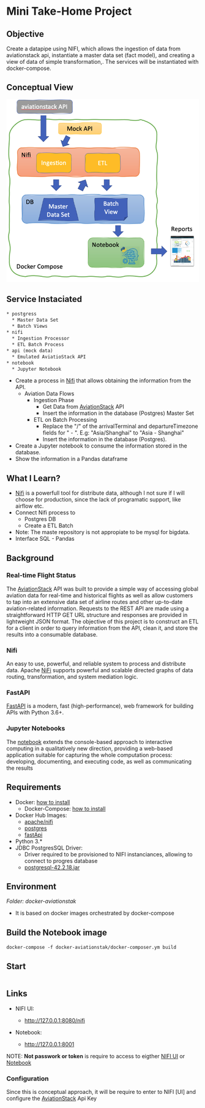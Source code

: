 
# Mini Take-Home Project

## Objective

Create a datapipe using NIFI, which allows the ingestion of data from aviationstack api, instantiate a master data set (fact model), and creating a view of data of simple transformation,. The services will be instantiated with docker-compose.

## Conceptual View

![Optional Text](./doc/aviationstack_overview.png)

## Service Instaciated

    * postgress
      * Master Data Set
      * Batch Views
    * nifi
      * Ingestion Processor
      * ETL Batch Process
    * api (mock data)
      * Emulated AviatioStack API
    * notebook
      * Jupyter Notebook

* Create a process in [Nifi] that allows obtaining the information from the API.
  * Aviation Data Flows
    * Ingestion Phase
      * Get Data from [AviationStack] API
      * Insert the information in the database (Postgres) Master Set
    * ETL on Batch Processing
      * Replace the "/" of the arrivalTerminal and departureTimezone fields for " - ". E.g: "Asia/Shanghai" to "Asia - Shanghai"
      * Insert the information in the database (Postgres).
* Create a Jupyter notebook to consume the information stored in the database.
* Show the information in a Pandas dataframe

## What I Learn?

- [Nifi] is a powerfull tool for distribute data, although I not sure if I will choose for production, since the lack of programatic support, like airflow etc.
- Connect Nifi process to
  - Postgres DB
  - Create a ETL Batch
- Note: The maste repository is not appropiate to be mysql for bigdata.
- Interface SQL - Pandas

## Background

### Real-time Flight Status

The [AviationStack] API was built to provide a simple way of accessing global aviation data for real-time and historical flights as well as allow customers to tap into an extensive data set of airline routes and other up-to-date aviation-related information. Requests to the REST API are made using a straightforward HTTP GET URL structure and responses are provided in lightweight JSON format. The objective of this project is to construct an ETL for a client in order to query information from the API, clean it, and store the results into a consumable database.

### Nifi

An easy to use, powerful, and reliable system to process and distribute data. Apache [NiFi] supports powerful and scalable directed graphs of data routing, transformation, and system mediation logic.

### FastAPI

[FastAPI](https://fastapi.tiangolo.com/) is a modern, fast (high-performance), web framework for building APIs with Python 3.6+.


### Jupyter Notebooks

The [notebook](https://jupyter-notebook.readthedocs.io/en/stable/notebook.html) extends the console-based approach to interactive computing in a qualitatively new direction, providing a web-based application suitable for capturing the whole computation process: developing, documenting, and executing code, as well as communicating the results
## Requirements

* Docker: [how to install](https://docs.docker.com/get-docker/)
  * Docker-Compose: [how to install](https://docs.docker.com/compose/install/)
* Docker Hub Images:
  * [apache/nifi](https://hub.docker.com/r/apache/nifi/)
  * [postgres](https://hub.docker.com/_/postgres)
  * [fastApi](https://hub.docker.com/r/tiangolo/uvicorn-gunicorn-fastapi)
* Python 3.*
* JDBC PostgresSQL Driver:
  * Driver required to be provisioned to NIFI instanciances, allowing to connect to progres database
  * [postgresql-42.2.18.jar](https://jdbc.postgresql.org/download.html)
## Environment

*Folder: docker-aviationstak*

* It is based on docker images orchestrated by docker-compose
## Build the Notebook image
```
docker-compose -f docker-aviationstak/docker-composer.ym build
```
## Start 
```docker-compose -f docker-aviationstak/docker-composer.ym -d up
```

## Links

* NIFI UI:
  * http://127.0.0.1:8080/nifi

* Notebook:
  * http://127.0.0.1:8001

NOTE: **Not passwork or token** is require to access to eigther [NIFI UI] or [Notebook]
### Configuration

Since this is conceptual approach, it will be require to enter to NIFI [UI] and configure the [AviationStack] Api Key






[AviationStack]: https://aviationstack.com/
[Nifi]: https://nifi.apache.org/
[NIFI UI]:http://127.0.0.1:8080/nifi
[Notebook]: http://127.0.0.1:8001
